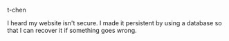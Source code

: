 t-chen

I heard my website isn't secure. I made it persistent by using a database so that I can recover it if something goes wrong.
